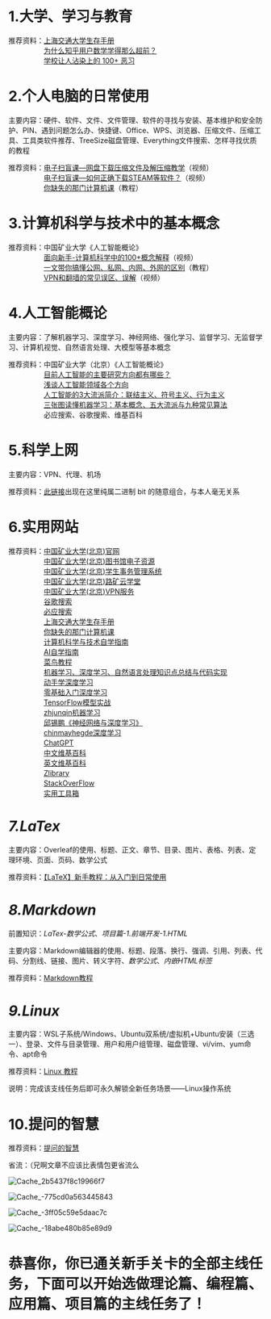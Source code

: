 # 1.大学、学习与教育
推荐资料：[上海交通大学生存手册](https://survivesjtu.gitbook.io/survivesjtumanual)  
　　　　　[为什么知乎用户数学学得那么超前？](https://www.zhihu.com/question/433633705/answer/1619595925)  
　　　　　[学校让人沾染上的 100+ 恶习](https://zhuanlan.zhihu.com/p/559705516)
# 2.个人电脑的日常使用
主要内容：硬件、软件、文件、文件管理、软件的寻找与安装、基本维护和安全防护、PIN、遇到问题怎么办、快捷键、Office、WPS、浏览器、压缩文件、压缩工具、工具类软件推荐、TreeSize磁盘管理、Everything文件搜索、怎样寻找优质的教程

推荐资料：[电子扫盲课—网盘下载压缩文件及解压缩教学](https://www.bilibili.com/video/BV11w4m1y7kA?spm_id_from=333.788.recommend_more_video.-1&vd_source=8f7be58fae99de36e73582d589f00ca1)（视频）  
　　　　　[电子扫盲课—如何正确下载STEAM等软件？](https://www.bilibili.com/video/BV1yr421F7Cb/?spm_id_from=333.337.search-card.all.click&vd_source=8f7be58fae99de36e73582d589f00ca1)（视频）  
　　　　　[你缺失的那门计算机课](https://www.criwits.top/missing/)（教程）
# 3.计算机科学与技术中的基本概念
推荐资料：中国矿业大学《人工智能概论》   
　　　　　[面向新手-计算机科学中的100+概念解释](https://www.bilibili.com/video/BV1tp4y1E7aB/?spm_id_from=333.1007.top_right_bar_window_default_collection.content.click&vd_source=8f7be58fae99de36e73582d589f00ca1)（视频）  
　　　　　[一文带你搞懂公网、私网、内网、外网的区别](https://blog.csdn.net/easylife206/article/details/134046598)（教程）  
　　　　　[VPN和翻墙的常见误区、误解](https://www.bilibili.com/video/BV1vz42187Da/?spm_id_from=333.337.search-card.all.click&vd_source=8f7be58fae99de36e73582d589f00ca1)（视频） 
# 4.人工智能概论
主要内容：了解机器学习、深度学习、神经网络、强化学习、监督学习、无监督学习、计算机视觉、自然语言处理、大模型等基本概念 

推荐资料：中国矿业大学（北京）《人工智能概论》  
　　　　　[目前人工智能的主要研究方向都有哪些？](https://www.zhihu.com/question/51419290/answer/370162021)  
　　　　　[浅谈人工智能领域各个方向](https://zhuanlan.zhihu.com/p/128986471)  
　　　　　[人工智能的3大流派简介：联结主义、符号主义、行为主义](https://zhuanlan.zhihu.com/p/619260232)  
　　　　　[三张图读懂机器学习：基本概念、五大流派与九种常见算法](https://zhuanlan.zhihu.com/p/26512893)  
　　　　　必应搜索、谷歌搜索、维基百科
# 5.科学上网
主要内容：VPN、代理、机场

推荐资料：[此链接](https://jegocloud.com/)出现在这里纯属二进制 bit 的随意组合，与本人毫无关系
# 6.实用网站
推荐资料：[中国矿业大学(北京)官网](https://www.cumtb.edu.cn/)  
　　　　　[中国矿业大学(北京)图书馆电子资源](http://219.242.65.10/lib/Sub.html#!Module/Resource/Type/Classify/Content/00/ColumnId/c92a1e31-fd7b-4a6a-a6b1-a8030ab0dc03/Page/1)  
　　　　　[中国矿业大学(北京)学生事务管理系统](https://auth.cumtb.edu.cn/authserver/login?service=http%3A%2F%2F118.228.224.200%3A8081%2F)  
　　　　　[中国矿业大学(北京)路矿云学堂](https://cumtb.fanya.chaoxing.com/portal)  
　　　　　[中国矿业大学(北京)VPN服务](https://vpn.cumtb.edu.cn)  
　　　　　[谷歌搜索](https://www.google.com.hk/webhp?hl=zh-CN&gl=cn)  
　　　　　[必应搜索](https://www.bing.com/)  
　　　　　[上海交通大学生存手册](https://survivesjtu.gitbook.io/survivesjtumanual)  
　　　　　[你缺失的那门计算机课](https://www.criwits.top/missing/)  
　　　　　[计算机科学与技术自学指南](https://csdiy.wiki)  
　　　　　[AI自学指南](https://github.com/Discrete-Mathematics/ai-self-learning)  
　　　　　[菜鸟教程](https://www.runoob.com/)  
　　　　　[机器学习、深度学习、自然语言处理知识点总结与代码实现](https://github.com/NLP-LOVE/ML-NLP/tree/master)  
　　　　　[动手学深度学习](https://zh-v2.d2l.ai/)  
　　　　　[零基础入门深度学习](https://www.zybuluo.com/hanbingtao/note/433855)  
　　　　　[TensorFlow模型实战](https://tf.wiki/zh_hans/basic/models.html)  
　　　　　[zhjunqin机器学习](https://zhjunqin.gitbook.io/machine-learning)  
　　　　　[邱锡鹏《神经网络与深度学习》](https://nndl.github.io/)  
　　　　　[chinmayhegde深度学习](https://chinmayhegde.github.io/dl-notes/)  
　　　　　[ChatGPT](https://chatgpt.com/)  
　　　　　[中文维基百科](https://zh.wikipedia.org/wiki/Wikipedia:%E9%A6%96%E9%A1%B5)  
　　　　　[英文维基百科](https://en.wikipedia.org/wiki/Main_Page)  
　　　　　[Zlibrary](https://z-library.sk/)  
　　　　　[StackOverFlow](https://stackoverflow.com/)  
　　　　　[实用工具箱](https://csdiy.wiki/%E5%BF%85%E5%AD%A6%E5%B7%A5%E5%85%B7/tools/)
# *7.LaTex*
主要内容：Overleaf的使用、标题、正文、章节、目录、图片、表格、列表、定理环境、页面、页码、数学公式  

推荐资料：[【LaTeX】新手教程：从入门到日常使用](https://zhuanlan.zhihu.com/p/456055339)
# *8.Markdown*
前置知识：*LaTex-数学公式*、*项目篇-1.前端开发-1.HTML*

主要内容：Markdown编辑器的使用、标题、段落、换行、强调、引用、列表、代码、分割线、链接、图片、转义字符、*数学公式*、*内嵌HTML标签*

推荐资料：[Markdown教程](https://markdown.com.cn/)
# *9.Linux*
主要内容：WSL子系统/Windows、Ubuntu双系统/虚拟机+Ubuntu安装（三选一）、登录、文件与目录管理、用户和用户组管理、磁盘管理、vi/vim、yum命令、apt命令  

推荐资料：[Linux 教程](https://www.runoob.com/linux/linux-tutorial.html)

说明：完成该支线任务后即可永久解锁全新任务场景——Linux操作系统
# 10.提问的智慧
推荐资料：[提问的智慧](https://github.com/Discrete-Mathematics/ai-self-learning/blob/main/1.%E6%96%B0%E6%89%8B%E5%85%B3%E5%8D%A1/%E6%8F%90%E9%97%AE%E7%9A%84%E6%99%BA%E6%85%A7.md)

省流：（兄啊文章不应该比表情包更省流么

![Cache_2b5437f8c19966f7](https://github.com/user-attachments/assets/3d463913-2330-4669-9bf4-46066f42ffdc)  

![Cache_-775cd0a563445843](https://github.com/user-attachments/assets/03289604-dd51-4e38-bfa3-8b34cb8cfd00)

![Cache_-3ff05c59e5daac7c](https://github.com/user-attachments/assets/cdaf58fd-d8bc-4d3e-a26f-cf8262cc9884)  

![Cache_-18abe480b85e89d9](https://github.com/user-attachments/assets/de946e0e-9bc1-4534-b181-84092044d54f)  
# 恭喜你，你已通关新手关卡的全部主线任务，下面可以开始选做理论篇、编程篇、应用篇、项目篇的主线任务了！
